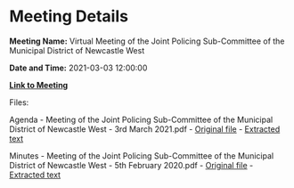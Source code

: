 # Meeting Details

**Meeting Name:** Virtual Meeting of the Joint Policing Sub-Committee of the Municipal District of Newcastle West

**Date and Time:** 2021-03-03 12:00:00

**[Link to Meeting](https://www.limerick.ie/council/whats-on/meeting-joint-policing-sub-committee-municipal-district-newcastle-west)**

Files: 

Agenda - Meeting of the Joint Policing Sub-Committee of the Municipal District of Newcastle West - 3rd March 2021.pdf - [Original file](https://www.limerick.ie/sites/default/files/media/documents/2021-03/00-2021-03-03-agenda-jpc-subcommittee.pdf) - [Extracted text](./Agenda%20-%C2%A0Meeting%20of%20the%20Joint%20Policing%20Sub-Committee%20of%20the%20Municipal%20District%20of%20Newcastle%20West%20-%203rd%20March%202021.md)

Minutes - Meeting of the Joint Policing Sub-Committee of the Municipal District of Newcastle West - 5th February 2020.pdf - [Original file](https://www.limerick.ie/sites/default/files/media/documents/2021-03/01-2020-02-05-minutes-jpc-subcommittee.pdf) - [Extracted text](./Minutes%20-%C2%A0Meeting%20of%20the%20Joint%20Policing%20Sub-Committee%20of%20the%20Municipal%20District%20of%20Newcastle%20West%20-%205th%20February%202020.md)


